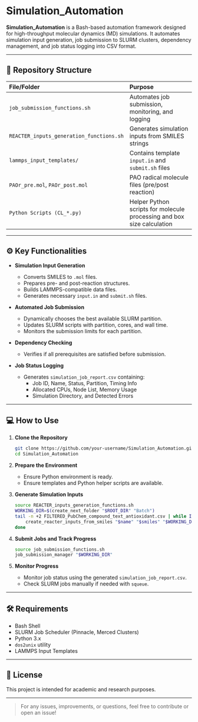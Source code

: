 # Simulation_Automation

**Simulation_Automation** is a Bash-based automation framework designed for high-throughput molecular dynamics (MD) simulations.
It automates simulation input generation, job submission to SLURM clusters, dependency management, and job status logging into CSV format.

---

## 📂 Repository Structure

| File/Folder | Purpose |
| :-- | :-- |
| `job_submission_functions.sh` | Automates job submission, monitoring, and logging |
| `REACTER_inputs_generation_functions.sh` | Generates simulation inputs from SMILES strings |
| `lammps_input_templates/` | Contains template `input.in` and `submit.sh` files |
| `PAOr_pre.mol`, `PAOr_post.mol` | PAO radical molecule files (pre/post reaction) |
| `Python Scripts (CL_*.py)` | Helper Python scripts for molecule processing and box size calculation |

---

## ⚙️ Key Functionalities

- **Simulation Input Generation**
  - Converts SMILES to `.mol` files.
  - Prepares pre- and post-reaction structures.
  - Builds LAMMPS-compatible data files.
  - Generates necessary `input.in` and `submit.sh` files.

- **Automated Job Submission**
  - Dynamically chooses the best available SLURM partition.
  - Updates SLURM scripts with partition, cores, and wall time.
  - Monitors the submission limits for each partition.

- **Dependency Checking**
  - Verifies if all prerequisites are satisfied before submission.

- **Job Status Logging**
  - Generates `simulation_job_report.csv` containing:
    - Job ID, Name, Status, Partition, Timing Info
    - Allocated CPUs, Node List, Memory Usage
    - Simulation Directory, and Detected Errors

---

## 💻 How to Use

1. **Clone the Repository**
   ```bash
   git clone https://github.com/your-username/Simulation_Automation.git
   cd Simulation_Automation
   ```

2. **Prepare the Environment**
   - Ensure Python environment is ready.
   - Ensure templates and Python helper scripts are available.

3. **Generate Simulation Inputs**
   ```bash
   source REACTER_inputs_generation_functions.sh
   WORKING_DIR=$(create_next_folder "$ROOT_DIR" "Batch")
   tail -n +2 FILTERED_PubChem_compound_text_antioxidant.csv | while IFS=',' read -r name smiles; do
       create_reacter_inputs_from_smiles "$name" "$smiles" "$WORKING_DIR"
   done
   ```

4. **Submit Jobs and Track Progress**
   ```bash
   source job_submission_functions.sh
   job_submission_manager "$WORKING_DIR"
   ```

5. **Monitor Progress**
   - Monitor job status using the generated `simulation_job_report.csv`.
   - Check SLURM jobs manually if needed with `squeue`.

---

## 🛠️ Requirements

- Bash Shell
- SLURM Job Scheduler (Pinnacle, Merced Clusters)
- Python 3.x
- `dos2unix` utility
- LAMMPS Input Templates

---

## 📜 License

This project is intended for academic and research purposes.

---

> For any issues, improvements, or questions, feel free to contribute or open an issue!

